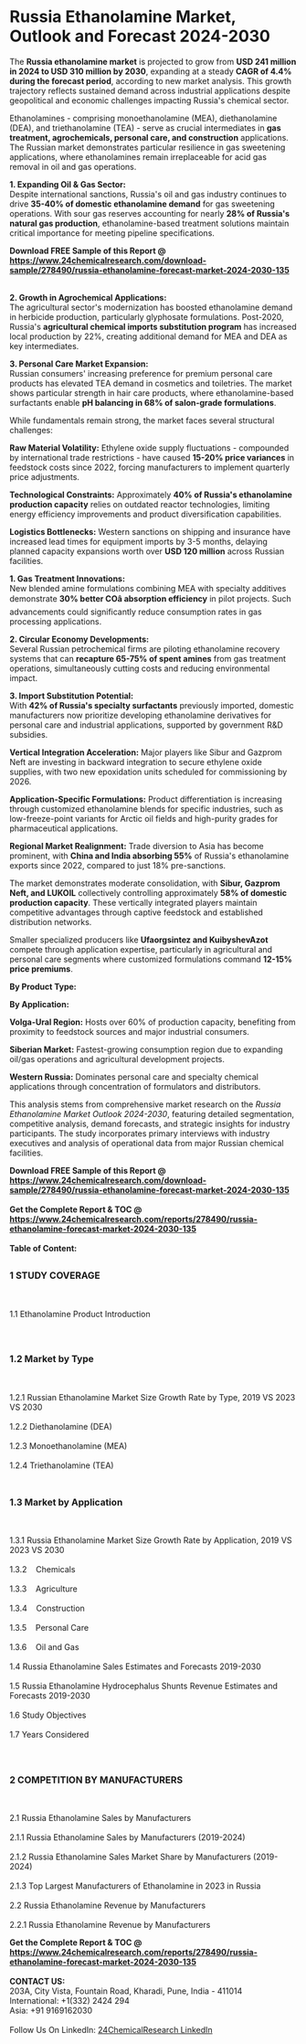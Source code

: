 <h1>Russia Ethanolamine Market, Outlook and Forecast 2024-2030</h1><p>The <strong>Russia ethanolamine market</strong> is projected to grow from <strong>USD 241 million in 2024 to USD 310 million by 2030</strong>, expanding at a steady <strong>CAGR of 4.4% during the forecast period</strong>, according to new market analysis. This growth trajectory reflects sustained demand across industrial applications despite geopolitical and economic challenges impacting Russia's chemical sector.</p><p>Ethanolamines - comprising monoethanolamine (MEA), diethanolamine (DEA), and triethanolamine (TEA) - serve as crucial intermediates in <strong>gas treatment, agrochemicals, personal care, and construction</strong> applications. The Russian market demonstrates particular resilience in gas sweetening applications, where ethanolamines remain irreplaceable for acid gas removal in oil and gas operations.</p><p><strong>1. Expanding Oil &amp; Gas Sector:</strong> <br>
Despite international sanctions, Russia's oil and gas industry continues to drive <strong>35-40% of domestic ethanolamine demand</strong> for gas sweetening operations. With sour gas reserves accounting for nearly <strong>28% of Russia's natural gas production</strong>, ethanolamine-based treatment solutions maintain critical importance for meeting pipeline specifications.</p><div><b>Download FREE Sample of this Report @ 
            <a href="https://www.24chemicalresearch.com/download-sample/278490/russia-ethanolamine-forecast-market-2024-2030-135">
            https://www.24chemicalresearch.com/download-sample/278490/russia-ethanolamine-forecast-market-2024-2030-135</a></b></div><br><p><strong>2. Growth in Agrochemical Applications:</strong><br>
The agricultural sector's modernization has boosted ethanolamine demand in herbicide production, particularly glyphosate formulations. Post-2020, Russia's <strong>agricultural chemical imports substitution program</strong> has increased local production by 22%, creating additional demand for MEA and DEA as key intermediates.</p><p><strong>3. Personal Care Market Expansion:</strong><br>
Russian consumers' increasing preference for premium personal care products has elevated TEA demand in cosmetics and toiletries. The market shows particular strength in hair care products, where ethanolamine-based surfactants enable <strong>pH balancing in 68% of salon-grade formulations</strong>.</p><p>While fundamentals remain strong, the market faces several structural challenges:</p><p><strong>Raw Material Volatility:</strong> Ethylene oxide supply fluctuations - compounded by international trade restrictions - have caused <strong>15-20% price variances</strong> in feedstock costs since 2022, forcing manufacturers to implement quarterly price adjustments.</p><p><strong>Technological Constraints:</strong> Approximately <strong>40% of Russia's ethanolamine production capacity</strong> relies on outdated reactor technologies, limiting energy efficiency improvements and product diversification capabilities.</p><p><strong>Logistics Bottlenecks:</strong> Western sanctions on shipping and insurance have increased lead times for equipment imports by 3-5 months, delaying planned capacity expansions worth over <strong>USD 120 million</strong> across Russian facilities.</p><p><strong>1. Gas Treatment Innovations:</strong><br>
New blended amine formulations combining MEA with specialty additives demonstrate <strong>30% better COâ absorption efficiency</strong> in pilot projects. Such advancements could significantly reduce consumption rates in gas processing applications.</p><p><strong>2. Circular Economy Developments:</strong><br>
Several Russian petrochemical firms are piloting ethanolamine recovery systems that can <strong>recapture 65-75% of spent amines</strong> from gas treatment operations, simultaneously cutting costs and reducing environmental impact.</p><p><strong>3. Import Substitution Potential:</strong><br>
With <strong>42% of Russia's specialty surfactants</strong> previously imported, domestic manufacturers now prioritize developing ethanolamine derivatives for personal care and industrial applications, supported by government R&amp;D subsidies.</p><p><strong>Vertical Integration Acceleration:</strong> Major players like Sibur and Gazprom Neft are investing in backward integration to secure ethylene oxide supplies, with two new epoxidation units scheduled for commissioning by 2026.</p><p><strong>Application-Specific Formulations:</strong> Product differentiation is increasing through customized ethanolamine blends for specific industries, such as low-freeze-point variants for Arctic oil fields and high-purity grades for pharmaceutical applications.</p><p><strong>Regional Market Realignment:</strong> Trade diversion to Asia has become prominent, with <strong>China and India absorbing 55%</strong> of Russia's ethanolamine exports since 2022, compared to just 18% pre-sanctions.</p><p>The market demonstrates moderate consolidation, with <strong>Sibur, Gazprom Neft, and LUKOIL</strong> collectively controlling approximately <strong>58% of domestic production capacity</strong>. These vertically integrated players maintain competitive advantages through captive feedstock and established distribution networks.</p><p>Smaller specialized producers like <strong>Ufaorgsintez and KuibyshevAzot</strong> compete through application expertise, particularly in agricultural and personal care segments where customized formulations command <strong>12-15% price premiums</strong>.</p><p><strong>By Product Type:</strong></p><p><strong>By Application:</strong></p><p><strong>Volga-Ural Region:</strong> Hosts over 60% of production capacity, benefiting from proximity to feedstock sources and major industrial consumers.</p><p><strong>Siberian Market:</strong> Fastest-growing consumption region due to expanding oil/gas operations and agricultural development projects.</p><p><strong>Western Russia:</strong> Dominates personal care and specialty chemical applications through concentration of formulators and distributors.</p><p>This analysis stems from comprehensive market research on the <em>Russia Ethanolamine Market Outlook 2024-2030</em>, featuring detailed segmentation, competitive analysis, demand forecasts, and strategic insights for industry participants. The study incorporates primary interviews with industry executives and analysis of operational data from major Russian chemical facilities.</p><div><b>Download FREE Sample of this Report @ 
            <a href="https://www.24chemicalresearch.com/download-sample/278490/russia-ethanolamine-forecast-market-2024-2030-135">
            https://www.24chemicalresearch.com/download-sample/278490/russia-ethanolamine-forecast-market-2024-2030-135</a></b></div><br><div><b>Get the Complete Report & TOC @ 
            <a href="https://www.24chemicalresearch.com/reports/278490/russia-ethanolamine-forecast-market-2024-2030-135">
            https://www.24chemicalresearch.com/reports/278490/russia-ethanolamine-forecast-market-2024-2030-135</a></b></div><br>
            <b>Table of Content:</b><p><h2><span style="font-size:16px"><strong>1 STUDY COVERAGE</strong></span></h2><br />
<p>1.1 Ethanolamine Product Introduction</p><br />
<h2><span style="font-size:16px"><strong>1.2 Market by Type</strong></span></h2><br />
<p>1.2.1 Russian Ethanolamine Market Size Growth Rate by Type, 2019 VS 2023 VS 2030<br /><br />
1.2.2 Diethanolamine (DEA)&nbsp;&nbsp; &nbsp;<br /><br />
1.2.3 Monoethanolamine (MEA)<br /><br />
1.2.4 Triethanolamine (TEA)<br /><br />
<h2><span style="font-size:16px"><strong>1.3 Market by Application</strong></span></h2><br />
<p>1.3.1 Russia Ethanolamine Market Size Growth Rate by Application, 2019 VS 2023 VS 2030<br /><br />
1.3.2&nbsp;&nbsp; &nbsp;Chemicals<br /><br />
1.3.3&nbsp;&nbsp; &nbsp;Agriculture<br /><br />
1.3.4&nbsp;&nbsp; &nbsp;Construction<br /><br />
1.3.5&nbsp;&nbsp; &nbsp;Personal Care<br /><br />
1.3.6&nbsp;&nbsp; &nbsp;Oil and Gas<br /><br />
1.4 Russia Ethanolamine Sales Estimates and Forecasts 2019-2030<br /><br />
1.5 Russia Ethanolamine Hydrocephalus Shunts Revenue Estimates and Forecasts 2019-2030<br /><br />
1.6 Study Objectives<br /><br />
1.7 Years Considered</p><br />
<h2><span style="font-size:16px"><strong>2 COMPETITION BY MANUFACTURERS</strong></span></h2><br />
<p>2.1 Russia Ethanolamine Sales by Manufacturers<br /><br />
2.1.1 Russia Ethanolamine Sales by Manufacturers (2019-2024)<br /><br />
2.1.2 Russia Ethanolamine Sales Market Share by Manufacturers (2019-2024)<br /><br />
2.1.3 Top Largest Manufacturers of Ethanolamine in 2023 in Russia<br /><br />
2.2 Russia Ethanolamine Revenue by Manufacturers<br /><br />
2.2.1 Russia Ethanolamine Revenue by Manufacturers </p><div><b>Get the Complete Report & TOC @ 
            <a href="https://www.24chemicalresearch.com/reports/278490/russia-ethanolamine-forecast-market-2024-2030-135">
            https://www.24chemicalresearch.com/reports/278490/russia-ethanolamine-forecast-market-2024-2030-135</a></b></div><br><b>CONTACT US:</b><br>
            203A, City Vista, Fountain Road, Kharadi, Pune, India - 411014<br>
            International: +1(332) 2424 294<br>
            Asia: +91 9169162030 <br><br>
            Follow Us On LinkedIn: <a href="https://www.linkedin.com/company/24chemicalresearch/">24ChemicalResearch LinkedIn</a>